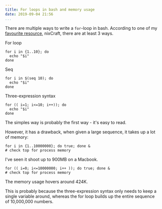 ```yaml
---
title: For loops in bash and memory usage
date: 2019-09-04 21:56
...
```


There are multiple ways to write a `for`-loop in bash. According to one of my [favourite resource](https://www.cyberciti.biz/faq/bash-for-loop/), nixCraft, there are at least 3 ways.

For loop

```
for i in {1..10}; do
  echo "$i"
done
```

Seq

```
for i in $(seq 10); do
  echo "$i"
done
```

Three-expression syntax

```
for (( i=1; i<=10; i++)); do
  echo "$i"
done
```

The simples way is probably the first way - it's easy to read.

However, it has a drawback, when given a large sequence, it takes up a lot of memory:

```
for i in {1..10000000}; do true; done &
# check top for process memory
```

I've seen it shoot up to 900MB on a Macbook.

```
for (( i=0; i<=10000000; i++ )); do true; done &
# check top for process memory
```

The memory usage hovers around 424K.

This is probably because the three-expression syntax only needs to keep a single variable around, whereas the for loop builds up the entire sequence of 10,000,000 numbers.
